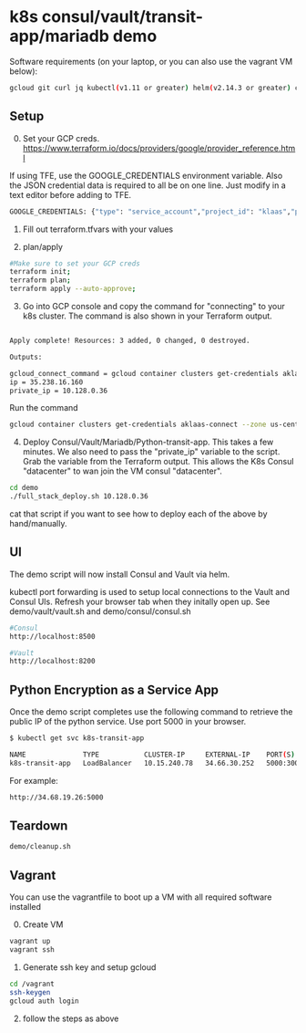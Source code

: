 # k8s consul/vault/transit-app/mariadb demo
Software requirements (on your laptop, or you can also use the vagrant VM below):

```bash
gcloud git curl jq kubectl(v1.11 or greater) helm(v2.14.3 or greater) consul vault
````

## Setup
0. Set your GCP creds.
https://www.terraform.io/docs/providers/google/provider_reference.html

If using TFE, use the GOOGLE_CREDENTIALS environment variable. Also the JSON credential data is required to all be on one line. Just modify in a text editor before adding to TFE.

```bash
GOOGLE_CREDENTIALS: {"type": "service_account","project_id": "klaas","private_key_id":.....}
````

1. Fill out terraform.tfvars with your values

2. plan/apply
```bash
#Make sure to set your GCP creds
terraform init;
terraform plan; 
terraform apply --auto-approve;
```

3. Go into GCP console and copy the command for  "connecting" to your k8s cluster. The command is also shown in your Terraform output.
```bash

Apply complete! Resources: 3 added, 0 changed, 0 destroyed.

Outputs:

gcloud_connect_command = gcloud container clusters get-credentials aklaas-connect --zone us-central1-c --project andrew-klaas
ip = 35.238.16.160
private_ip = 10.128.0.36

```
Run the command
```bash
gcloud container clusters get-credentials aklaas-connect --zone us-central1-c --project andrew-klaas
```




4. Deploy Consul/Vault/Mariadb/Python-transit-app. This takes a few minutes. We also need to pass the "private_ip" variable to the script. Grab the variable from the Terraform output. This allows the K8s Consul "datacenter" to wan join the VM consul "datacenter".
```bash
cd demo
./full_stack_deploy.sh 10.128.0.36
```
cat that script if you want to see how to deploy each of the above by hand/manually.


## UI
The demo script will now install Consul and Vault via helm. 

kubectl port forwarding is used to setup local connections to the Vault and Consul UIs. Refresh your browser tab when they initally open up. See demo/vault/vault.sh and demo/consul/consul.sh
```bash
#Consul
http://localhost:8500

#Vault
http://localhost:8200
```

## Python Encryption as a Service App
Once the demo script completes use the following command to retrieve the public IP of the python service. Use port 5000 in your browser.

```bash
$ kubectl get svc k8s-transit-app

NAME              TYPE           CLUSTER-IP     EXTERNAL-IP    PORT(S)          AGE
k8s-transit-app   LoadBalancer   10.15.240.78   34.66.30.252   5000:30036/TCP   2m53s
```
For example:
```bash
http://34.68.19.26:5000
```
 


## Teardown
```bash
demo/cleanup.sh
```


## Vagrant
You can use the vagrantfile to boot up a VM with all required software installed

0. Create VM
```bash
vagrant up
vagrant ssh
```
1. Generate ssh key and setup gcloud
```bash
cd /vagrant
ssh-keygen
gcloud auth login
```

2. follow the steps as above
